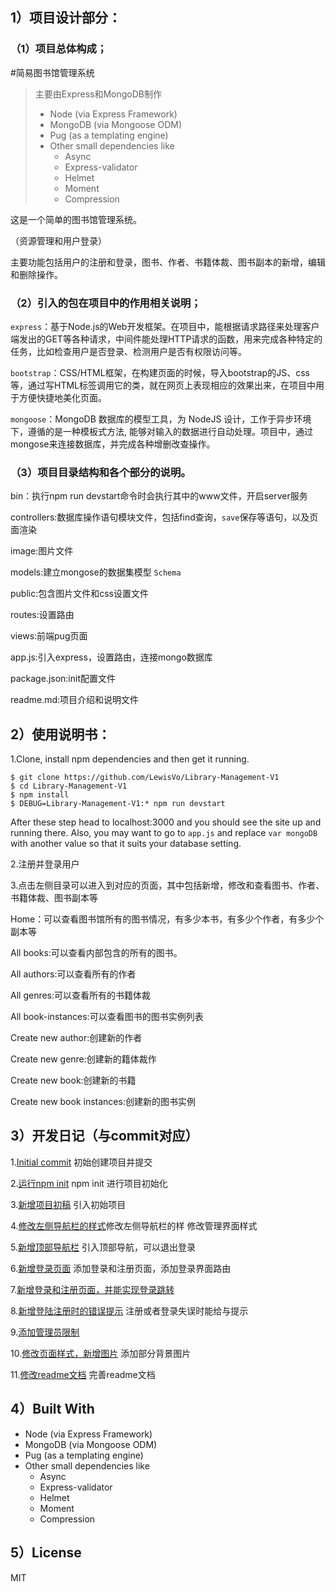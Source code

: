## 1）项目设计部分：

### （1）项目总体构成；

#简易图书馆管理系统

> 主要由Express和MongoDB制作
>
> * Node (via Express Framework)
> * MongoDB (via Mongoose ODM)
> * Pug (as a templating engine)
> * Other small dependencies like
>   - Async
>   - Express-validator
>   - Helmet
>   - Moment
>   - Compression

这是一个简单的图书馆管理系统。

（资源管理和用户登录）

主要功能包括用户的注册和登录，图书、作者、书籍体裁、图书副本的新增，编辑和删除操作。

### （2）引入的包在项目中的作用相关说明；

`express`：基于Node.js的Web开发框架。在项目中，能根据请求路径来处理客户端发出的GET等各种请求，中间件能处理HTTP请求的函数，用来完成各种特定的任务，比如检查用户是否登录、检测用户是否有权限访问等。

`bootstrap`：CSS/HTML框架，在构建页面的时候，导入bootstrap的JS、css等，通过写HTML标签调用它的类，就在网页上表现相应的效果出来，在项目中用于方便快捷地美化页面。

`mongoose`：MongoDB 数据库的模型工具，为 NodeJS 设计，工作于异步环境下，遵循的是一种模板式方法, 能够对输入的数据进行自动处理。项目中，通过mongose来连接数据库，并完成各种增删改查操作。

### （3）项目目录结构和各个部分的说明。

bin：执行npm run devstart命令时会执行其中的www文件，开启server服务

controllers:数据库操作语句模块文件，包括find查询，`save`保存等语句，以及页面渲染

image:图片文件

models:建立mongose的数据集模型 `Schema`

public:包含图片文件和css设置文件

routes:设置路由

views:前端pug页面

app.js:引入express，设置路由，连接mongo数据库

package.json:init配置文件

readme.md:项目介绍和说明文件

## 2）使用说明书：

1.Clone, install npm dependencies and then get it running.

```shell
$ git clone https://github.com/LewisVo/Library-Management-V1  
$ cd Library-Management-V1
$ npm install 
$ DEBUG=Library-Management-V1:* npm run devstart
```

After these step head to localhost:3000 and you should see the site up and running there.
Also, you may want to go to `app.js` and replace `var mongoDB` with another value so that it suits your database setting.

2.注册并登录用户

3.点击左侧目录可以进入到对应的页面，其中包括新增，修改和查看图书、作者、书籍体裁、图书副本等

Home：可以查看图书馆所有的图书情况，有多少本书，有多少个作者，有多少个副本等

All books:可以查看内部包含的所有的图书。

All authors:可以查看所有的作者

All genres:可以查看所有的书籍体裁

All book-instances:可以查看图书的图书实例列表

Create new author:创建新的作者

Create new genre:创建新的籍体裁作

Create new book:创建新的书籍

Create new book instances:创建新的图书实例

## 3）开发日记（与commit对应）

1.[Initial commit](https://github.com/Kezaio/assignmentProject/commit/044d2a31748688ff17f062bb27822df6afad412d)   初始创建项目并提交

2.[运行npm init](https://github.com/Kezaio/assignmentProject/commit/53e868e3156c5421287183e63377e6cb8348af86)  npm init 进行项目初始化

3.[新增项目初稿](https://github.com/Kezaio/assignmentProject/commit/4a6c163dc83e34b98337488f2f742c1d557701b2)  引入初始项目

4.[修改左侧导航栏的样式](https://github.com/Kezaio/assignmentProject/commit/d895963900b83118eaa4a7c20a35ef8514a67d33)修改左侧导航栏的样  修改管理界面样式

5.[新增顶部导航栏](https://github.com/Kezaio/assignmentProject/commit/0fcadb1c309a395d977ef3018e272840904dab38)   引入顶部导航，可以退出登录

6.[新增登录页面](https://github.com/Kezaio/assignmentProject/commit/5ac8ed0f4bbf0d41b7ca28c538279fafd244fdba)    添加登录和注册页面，添加登录界面路由

7.[新增登录和注册页面，并能实现登录跳转](https://github.com/Kezaio/assignmentProject/commit/15db61ad1398bfc717b1300034b77dbc825364c0)

8.[新增登陆注册时的错误提示](https://github.com/Kezaio/assignmentProject/commit/7f6471d55aa4b790538baafbe65a5986fae1d5d3)   注册或者登录失误时能给与提示

9.[添加管理员限制](https://github.com/Kezaio/assignmentProject/commit/c8db66f5a451d11e8744ef10b27c7226fa245f3b)

10.[修改页面样式，新增图片](https://github.com/Kezaio/assignmentProject/commit/ae6ff8ff0eff6dfc6b72d8fe65edc5448507b200)  添加部分背景图片

11.[修改readme文档](https://github.com/Kezaio/assignmentProject/commit/ecfeaf8eb70688a78bc27d3a2bcfa24998205980) 完善readme文档

## 4）Built With

* Node (via Express Framework)
* MongoDB (via Mongoose ODM)
* Pug (as a templating engine)
* Other small dependencies like
  - Async
  - Express-validator
  - Helmet
  - Moment
  - Compression

## 5）License

MIT
